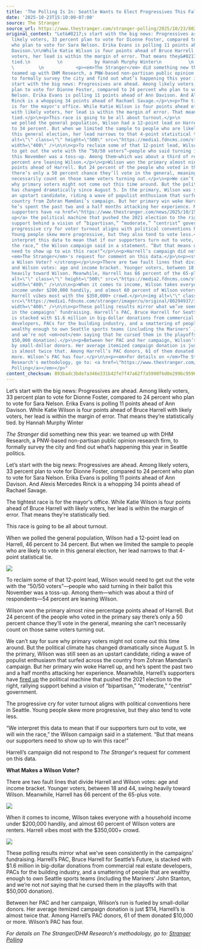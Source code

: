```yaml
---
title: 'The Polling Is In: Seattle Wants to Elect Progressives This Fall'
date: '2025-10-23T15:10:00-07:00'
source: The Stranger
source_url: https://www.thestranger.com/stranger-polling/2025/10/23/80294921/the-polling-is-in-seattle-wants-to-elect-progressives-this-fall
original_content: "Let&#8217;s start with the big news: Progressives are ahead. Among
  likely voters, 33 percent plan to vote for Dionne Foster, compared to 24 percent
  who plan to vote for Sara Nelson. Erika Evans is polling 11 points ahead of Ann
  Davison.\n\nWhile Katie Wilson is four points ahead of Bruce Harrell with likely
  voters, her lead is within the margin of error. That means they&#8217;re statistically
  tied.\n          \n            by Hannah Murphy Winter\n          \n          \n
  \         \n            <p><em>The Stranger</em> did something new this year: we
  teamed up with DHM Research, a PNW-based non-partisan public opinion research firm,
  to formally survey the city and find out what’s happening this year in Seattle politics.</p>\n<p>Let’s
  start with the big news: Progressives are ahead. Among likely voters, 33 percent
  plan to vote for Dionne Foster, compared to 24 percent who plan to vote for Sara
  Nelson. Erika Evans is polling 11 points ahead of Ann Davison. And Alexis Mercedes
  Rinck is a whopping 34 points ahead of Rachael Savage.</p>\n<p>The tightest race
  is for the mayor's office. While Katie Wilson is four points ahead of Bruce Harrell
  with likely voters, her lead is within the margin of error. That means they’re statistically
  tied.</p>\n<p>This race is going to be all about turnout.</p>\n            <p>When
  we polled the general population, Wilson had a 12-point lead on Harrell, 46 percent
  to 34 percent. But when we limited the sample to people who are likely to vote in
  this general election, her lead narrows to that 4-point statistical tie.</p>\n<img
  alt=\"\" class=\"\" height=\"500\" src=\"https://media1.fdncms.com/stranger/imager/u/original/80294933/mayor-100__1_.webp\"
  width=\"400\" />\n\n\n<p>To reclaim some of that 12-point lead, Wilson would need
  to get out the vote with the “50/50 voters”—people who said turning in their ballot
  this November was a toss-up. Among them—which was about a third of respondents—54
  percent are leaning Wilson.</p>\n<p>Wilson won the primary almost nine percentage
  points ahead of Harrell. But 24 percent of the people who voted in the primary say
  there’s only a 50 percent chance they’ll vote in the general, meaning she can’t
  necessarily count on those same voters turning out.</p>\n<p>We can’t say for sure
  why primary voters might not come out this time around. But the political climate
  has changed dramatically since August 5. In the primary, Wilson was still seen as
  an upstart candidate, riding a wave of populist enthusiasm that surfed across the
  country from Zohran Mamdani’s campaign. But her primary win woke Harrell up, and
  he’s spent the past two and a half months attacking her experience. Meanwhile, Harrell’s
  supporters have <a href=\"https://www.thestranger.com/news/2025/10/15/80284220/bruce-harrell-spoke-at-a-fundraiser-for-the-pac-supporting-him\">fired
  up</a> the political machine that pushed the 2021 election to the right, rallying
  support behind a vision of “bipartisan,” “moderate,” “centrist” government.</p>\n<p>The
  progressive cry for voter turnout aligns with political conventions here in Seattle.
  Young people skew more progressive, but they also tend to vote less.</p>\n<p>“We
  interpret this data to mean that if our supporters turn out to vote, we will win
  the race,” the Wilson campaign said in a statement. “But that means our supporters
  need to show up to win this race!”</p>\n<p>Harrell’s campaign did not respond to
  <em>The Stranger</em>'s request for comment on this data.</p>\n<p><strong>What Makes
  a Wilson Voter? </strong></p>\n<p>There are two fault lines that divide Harrell
  and Wilson votes: age and income bracket. Younger voters, between 18 and 44, swing
  heavily toward Wilson. Meanwhile, Harrell has 66 percent of the 65-plus vote.</p>\n<img
  alt=\"\" class=\"\" height=\"500\" src=\"https://media2.fdncms.com/stranger/imager/u/original/80294936/age_in_mayoral_race-100.webp\"
  width=\"400\" />\n\n\n<p>When it comes to income, Wilson takes everyone with a household
  income under $200,000 handily, and almost 60 percent of Wilson voters are renters.
  Harrell vibes most with the $350,000+ crowd.</p>\n<img alt=\"\" class=\"\" height=\"500\"
  src=\"https://media1.fdncms.com/stranger/imager/u/original/80294937/income_in_mayoral_race-100__3_.webp\"
  width=\"400\" />\n\n\n<p>These polling results mirror what we’ve seen consistently
  in the campaigns’ fundraising. Harrell’s PAC, Bruce Harrell for Seattle’s Future,
  is stacked with $1.6 million in big-dollar donations from commercial real estate
  developers, PACs for the building industry, and a smattering of people that are
  wealthy enough to own Seattle sports teams (including the Mariners’ John Stanton,
  and we’re not <em>not</em> saying that he cursed them in the playoffs with that
  $50,000 donation).</p>\n<p>Between her PAC and her campaign, Wilson’s run is fueled
  by small-dollar donors. Her average itemized campaign donation is just $114, Harrell’s
  is almost twice that. Among Harrell’s PAC donors, 61 of them donated $10,000 or
  more. Wilson’s PAC has four.</p>\n\n<p><em>For details on </em>The Stranger<em>/DHM
  Research's methodology, go to: <a href=\"https://www.thestranger.com/collections/80294951/stranger-polling\">Stranger
  Polling</a></em></p>"
content_checksum: 893badc3bde7a346e331b42fe7f47a62f7a5990f6d0e299bc959092023a23df7
---
```


Let’s start with the big news: Progressives are ahead. Among likely voters, 33 percent plan to vote for Dionne Foster, compared to 24 percent who plan to vote for Sara Nelson. Erika Evans is polling 11 points ahead of Ann Davison. While Katie Wilson is four points ahead of Bruce Harrell with likely voters, her lead is within the margin of error. That means they’re statistically tied. by Hannah Murphy Winter

_The Stranger_ did something new this year: we teamed up with DHM Research, a PNW-based non-partisan public opinion research firm, to formally survey the city and find out what’s happening this year in Seattle politics.

Let’s start with the big news: Progressives are ahead. Among likely voters, 33 percent plan to vote for Dionne Foster, compared to 24 percent who plan to vote for Sara Nelson. Erika Evans is polling 11 points ahead of Ann Davison. And Alexis Mercedes Rinck is a whopping 34 points ahead of Rachael Savage.

The tightest race is for the mayor's office. While Katie Wilson is four points ahead of Bruce Harrell with likely voters, her lead is within the margin of error. That means they’re statistically tied.

This race is going to be all about turnout.

When we polled the general population, Wilson had a 12-point lead on Harrell, 46 percent to 34 percent. But when we limited the sample to people who are likely to vote in this general election, her lead narrows to that 4-point statistical tie.

 ![](https://media1.fdncms.com/stranger/imager/u/original/80294933/mayor-100__1_.webp)

To reclaim some of that 12-point lead, Wilson would need to get out the vote with the “50/50 voters”—people who said turning in their ballot this November was a toss-up. Among them—which was about a third of respondents—54 percent are leaning Wilson.

Wilson won the primary almost nine percentage points ahead of Harrell. But 24 percent of the people who voted in the primary say there’s only a 50 percent chance they’ll vote in the general, meaning she can’t necessarily count on those same voters turning out.

We can’t say for sure why primary voters might not come out this time around. But the political climate has changed dramatically since August 5. In the primary, Wilson was still seen as an upstart candidate, riding a wave of populist enthusiasm that surfed across the country from Zohran Mamdani’s campaign. But her primary win woke Harrell up, and he’s spent the past two and a half months attacking her experience. Meanwhile, Harrell’s supporters have [fired up](https://www.thestranger.com/news/2025/10/15/80284220/bruce-harrell-spoke-at-a-fundraiser-for-the-pac-supporting-him) the political machine that pushed the 2021 election to the right, rallying support behind a vision of “bipartisan,” “moderate,” “centrist” government.

The progressive cry for voter turnout aligns with political conventions here in Seattle. Young people skew more progressive, but they also tend to vote less.

“We interpret this data to mean that if our supporters turn out to vote, we will win the race,” the Wilson campaign said in a statement. “But that means our supporters need to show up to win this race!”

Harrell’s campaign did not respond to _The Stranger_'s request for comment on this data.

**What Makes a Wilson Voter?**

There are two fault lines that divide Harrell and Wilson votes: age and income bracket. Younger voters, between 18 and 44, swing heavily toward Wilson. Meanwhile, Harrell has 66 percent of the 65-plus vote.

 ![](https://media2.fdncms.com/stranger/imager/u/original/80294936/age_in_mayoral_race-100.webp)

When it comes to income, Wilson takes everyone with a household income under $200,000 handily, and almost 60 percent of Wilson voters are renters. Harrell vibes most with the $350,000+ crowd.

 ![](https://media1.fdncms.com/stranger/imager/u/original/80294937/income_in_mayoral_race-100__3_.webp)

These polling results mirror what we’ve seen consistently in the campaigns’ fundraising. Harrell’s PAC, Bruce Harrell for Seattle’s Future, is stacked with $1.6 million in big-dollar donations from commercial real estate developers, PACs for the building industry, and a smattering of people that are wealthy enough to own Seattle sports teams (including the Mariners’ John Stanton, and we’re not _not_ saying that he cursed them in the playoffs with that $50,000 donation).

Between her PAC and her campaign, Wilson’s run is fueled by small-dollar donors. Her average itemized campaign donation is just $114, Harrell’s is almost twice that. Among Harrell’s PAC donors, 61 of them donated $10,000 or more. Wilson’s PAC has four.

_For details on&nbsp;_The Stranger_/DHM Research's methodology, go to: [Stranger Polling](https://www.thestranger.com/collections/80294951/stranger-polling)_

